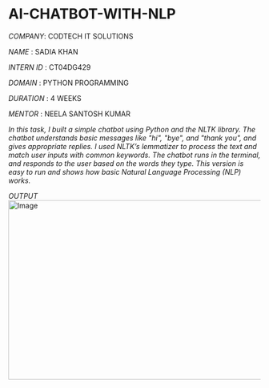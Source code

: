 # AI-CHATBOT-WITH-NLP

*COMPANY*: CODTECH IT SOLUTIONS

*NAME* : SADIA KHAN

*INTERN ID* : CT04DG429

*DOMAIN* : PYTHON PROGRAMMING

*DURATION* : 4 WEEKS

*MENTOR* : NEELA SANTOSH KUMAR

*In this task, I built a simple chatbot using Python and the NLTK library. The chatbot understands basic messages like "hi", "bye", and "thank you", and gives appropriate replies. I used NLTK’s lemmatizer to process the text and match user inputs with common keywords. The chatbot runs in the terminal, and responds to the user based on the words they type. This version is easy to run and shows how basic Natural Language Processing (NLP) works.*

*OUTPUT*
<img width="795" height="358" alt="Image" src="https://github.com/user-attachments/assets/02ed09b8-f3f6-47ef-b4ba-771385413df9" />

